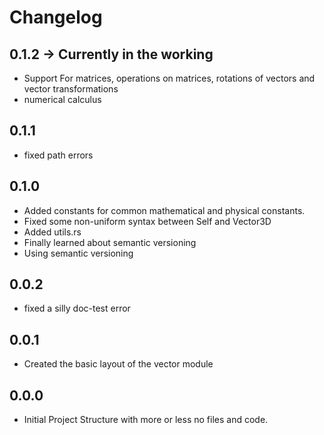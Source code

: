 # Changelog

## 0.1.2 -> Currently in the working

- Support For matrices, operations on matrices, rotations of vectors and vector transformations
- numerical calculus

## 0.1.1

- fixed path errors

## 0.1.0

- Added constants for common mathematical and physical constants.
- Fixed some non-uniform syntax between Self and Vector3D
- Added utils.rs
- Finally learned about semantic versioning
- Using semantic versioning

## 0.0.2

- fixed a silly doc-test error

## 0.0.1

- Created the basic layout of the vector module

## 0.0.0

- Initial Project Structure with more or less no files and code.
